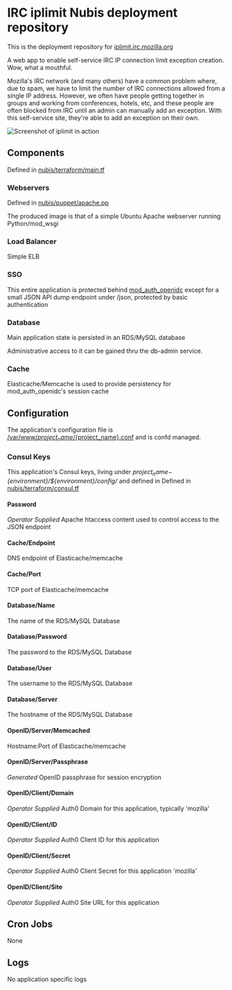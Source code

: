 # IRC iplimit Nubis deployment repository

This is the deployment repository for
[iplimit.irc.mozilla.org](https://iplimit.irc.mozilla.org)

A web app to enable self-service IRC IP connection limit exception creation. Wow, what a mouthful.

Mozilla's IRC network (and many others) have a common problem where, due to spam, we have to limit
the number of IRC connections allowed from a single IP address. However, we often have people getting
together in groups and working from conferences, hotels, etc, and these people are often blocked from
IRC until an admin can manually add an exception. With this self-service site, they're able to add an
exception on their own.

![Screenshot of iplimit in action](/screenshot.png?raw=true "iplimit in action")

## Components

Defined in [nubis/terraform/main.tf](nubis/terraform)

### Webservers

Defined in [nubis/puppet/apache.pp](nubis/puppet)

The produced image is that of a simple Ubuntu Apache webserver running Python/mod_wsgi

### Load Balancer

Simple ELB

### SSO

This entire application is protected behind [mod_auth_openidc](https://github.com/zmartzone/mod_auth_openidc)
except for a small JSON API dump endpoint under /json, protected by basic authentication

### Database

Main application state is persisted in an RDS/MySQL database

Administrative access to it can be gained thru the db-admin service.

### Cache

Elasticache/Memcache is used to provide persistency for mod_auth_openidc's session cache

## Configuration

The application's configuration file is
[/var/www/${project_name}/${project_name}.conf](nubis/puppet/files/confd/templates)
and is confd managed.

### Consul Keys

This application's Consul keys, living under
*${project_name}-${environment}/${environment}/config/*
and defined in Defined in [nubis/terraform/consul.tf](nubis/terraform)

#### Password

*Operator Supplied* Apache htaccess content used to control access to the JSON
endpoint

#### Cache/Endpoint

DNS endpoint of Elasticache/memcache

#### Cache/Port

TCP port of Elasticache/memcache

#### Database/Name

The name of the RDS/MySQL Database

#### Database/Password

The password to the RDS/MySQL Database

#### Database/User

The username to the RDS/MySQL Database

#### Database/Server

The hostname of the RDS/MySQL Database

#### OpenID/Server/Memcached

Hostname:Port of Elasticache/memcache

#### OpenID/Server/Passphrase

*Generated* OpenID passphrase for session encryption

#### OpenID/Client/Domain

*Operator Supplied* Auth0 Domain for this application, typically 'mozilla'

#### OpenID/Client/ID

*Operator Supplied* Auth0 Client ID for this application

#### OpenID/Client/Secret

*Operator Supplied* Auth0 Client Secret for this application 'mozilla'

#### OpenID/Client/Site

*Operator Supplied* Auth0 Site URL for this application

## Cron Jobs

None

## Logs

No application specific logs
